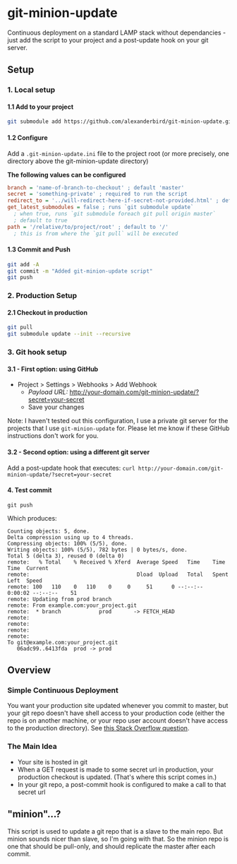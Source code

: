 # git-minion-update
Continuous deployment on a standard LAMP stack without dependancies - just add the script to your project and a post-update hook on your git server.

## Setup
### 1. Local setup
#### 1.1 Add to your project
```bash
git submodule add https://github.com/alexanderbird/git-minion-update.git 
```

#### 1.2 Configure
Add a `.git-minion-update.ini` file to the project root (or more precisely, one directory above the git-minion-update directory)

**The following values can be configured**
```ini
branch = 'name-of-branch-to-checkout' ; default 'master'
secret = 'something-private' ; required to run the script
redirect_to = '../will-redirect-here-if-secret-not-provided.html' ; default '..' which is the site root, relative to git-minion-update/index.php
get_latest_submodules = false ; runs `git submodule update`
  ; when true, runs `git submodule foreach git pull origin master`
  ; default to true
path = '/relative/to/project/root' ; default to '/'
  ; this is from where the `git pull` will be executed
```

#### 1.3 Commit and Push
```bash
git add -A
git commit -m "Added git-minion-update script"
git push
```

### 2. Production Setup
#### 2.1 Checkout in production
```bash
git pull
git submodule update --init --recursive
```

### 3. Git hook setup
#### 3.1 - First option: using GitHub
* Project > Settings > Webhooks > Add Webhook
	* *Payload URL:* http://your-domain.com/git-minion-update/?secret=your-secret
	* Save your changes
	
Note: I haven't tested out this configuration, I use a private git server for the projects that I use `git-minion-update` for. Please let me know if these GitHub instructions don't work for you. 

#### 3.2 - Second option: using a different git server
Add a post-update hook that executes: `curl http://your-domain.com/git-minion-update/?secret=your-secret`

#### 4. Test commit
    
    git push

Which produces: 

    Counting objects: 5, done.
    Delta compression using up to 4 threads.
    Compressing objects: 100% (5/5), done.
    Writing objects: 100% (5/5), 782 bytes | 0 bytes/s, done.
    Total 5 (delta 3), reused 0 (delta 0)
    remote:   % Total    % Received % Xferd  Average Speed   Time    Time     Time  Current
    remote:                                  Dload  Upload   Total   Spent    Left  Speed
    remote: 100   110    0   110    0     0     51      0 --:--:--  0:00:02 --:--:--    51
    remote: Updating from prod branch
    remote: From example.com:your_project.git
    remote:  * branch            prod       -> FETCH_HEAD
    remote: 
    remote: 
    remote: 
    remote: 
    To git@example.com:your_project.git 
       06adc99..6413fda  prod -> prod

## Overview
### Simple Continuous Deployment
You want your production site updated whenever you commit to master, but your git repo doesn't have shell access to your production code (either the repo is on another machine, or your repo user account doesn't have access to the production directory). See [this Stack Overflow question](http://stackoverflow.com/questions/9589814/git-force-a-pull-to-overwrite-everything-on-every-pull). 

### The Main Idea
* Your site is hosted in git
* When a GET request is made to some secret url in production, your production checkout is updated. (That's where this script comes in.)
* In your git repo, a post-commit hook is configured to make a call to that secret url

## "minion"...?
This script is used to update a git repo that is a slave to the main repo. But minion sounds nicer than slave, so I'm going with that. So the minion repo is one that should be pull-only, and should replicate the master after each commit. 
